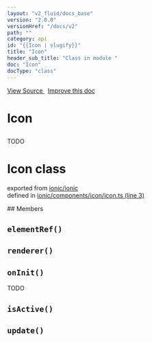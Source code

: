 ```yaml
---
layout: "v2_fluid/docs_base"
version: "2.0.0"
versionHref: "/docs/v2"
path: ""
category: api
id: "{{Icon | slugify}}"
title: "Icon"
header_sub_title: "Class in module "
doc: "Icon"
docType: "class"
---
```



<div class="improve-docs">
  <a href='http://github.com/driftyco/ionic2/tree/master/ionic/components/icon/icon.ts#L2'>
    View Source
  </a>
  &nbsp;
  <a href='http://github.com/driftyco/ionic2/edit/master/ionic/components/icon/icon.ts#L2'>
    Improve this doc
  </a>
</div>




<h1 class="api-title">

  Icon



</h1>





<p>TODO</p>


<h1 class="class export">Icon <span class="type">class</span></h1>
<p class="module">exported from <a href='undefined'>ionic/ionic</a><br/>
defined in <a href="https://github.com/driftyco/ionic2/tree/master/ionic/components/icon/icon.ts#L3-L108">ionic/components/icon/icon.ts (line 3)</a>
</p>
## Members

<div id="elementRef"></div>
<h2>
  <code>elementRef()</code>

</h2>












<div id="renderer"></div>
<h2>
  <code>renderer()</code>

</h2>












<div id="onInit"></div>
<h2>
  <code>onInit()</code>

</h2>

TODO











<div id="isActive"></div>
<h2>
  <code>isActive()</code>

</h2>













<div id="update"></div>
<h2>
  <code>update()</code>

</h2>












